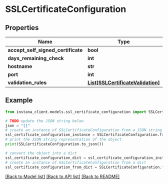 # SSLCertificateConfiguration


## Properties

Name | Type | Description | Notes
------------ | ------------- | ------------- | -------------
**accept_self_signed_certificate** | **bool** |  | [optional] 
**days_remaining_check** | **int** |  | 
**hostname** | **str** |  | 
**port** | **int** |  | [optional] 
**validation_rules** | [**List[SSLCertificateValidation]**](SSLCertificateValidation.md) |  | [optional] 

## Example

```python
from instana_client.models.ssl_certificate_configuration import SSLCertificateConfiguration

# TODO update the JSON string below
json = "{}"
# create an instance of SSLCertificateConfiguration from a JSON string
ssl_certificate_configuration_instance = SSLCertificateConfiguration.from_json(json)
# print the JSON string representation of the object
print(SSLCertificateConfiguration.to_json())

# convert the object into a dict
ssl_certificate_configuration_dict = ssl_certificate_configuration_instance.to_dict()
# create an instance of SSLCertificateConfiguration from a dict
ssl_certificate_configuration_from_dict = SSLCertificateConfiguration.from_dict(ssl_certificate_configuration_dict)
```
[[Back to Model list]](../README.md#documentation-for-models) [[Back to API list]](../README.md#documentation-for-api-endpoints) [[Back to README]](../README.md)


